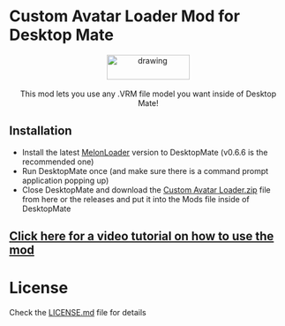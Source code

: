 # Custom Avatar Loader Mod for Desktop Mate

<div align="center">
<a href="https://buymeacoffee.com/sergiomarquina">
<img src="https://i.imgur.com/l7NBjqk.png" alt="drawing" width="150" height="45" align="center">
</a>
<br><br>
This mod lets you use any .VRM file model you want inside of Desktop Mate!
</div>


## Installation
- Install the latest [MelonLoader](https://github.com/LavaGang/MelonLoader/releases/download/v0.6.6/MelonLoader.Installer.exe) version to DesktopMate (v0.6.6 is the recommended one)
- Run DesktopMate once (and make sure there is a command prompt application popping up)
- Close DesktopMate and download the [Custom Avatar Loader.zip](https://github.com/YusufOzmen01/desktopmate-custom-avatar-loader/releases/download/v1.0.2/Custom.Avatar.Loader.zip) file from here or the releases and put it into the Mods file inside of DesktopMate

## [Click here for a video tutorial on how to use the mod]([https://youtu.be/CqjfT6QzRLM)

# License
Check the [LICENSE.md](LICENSE.md) file for details
